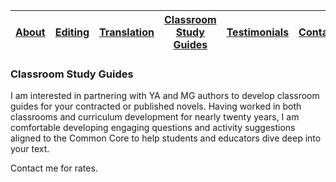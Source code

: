 |[About](about.md)|[Editing](editing.md)|[Translation](translation.md)|[Classroom Study Guides](education.md)|[Testimonials](testimonials.md)|[Contact](contact.md)|
|-----------------|---------------------|-----------------------------|--------------------------------------|-------------------------------|---------------------|



### Classroom Study Guides 

I am interested in partnering with YA and MG authors to develop classroom guides for your contracted or published novels. Having worked in both classrooms and curriculum development for nearly twenty years, I am comfortable developing engaging questions and activity suggestions aligned to the Common Core to help students and educators dive deep into your text.

Contact me for rates.

